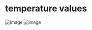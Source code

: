 # **temperature values**
![image](https://user-images.githubusercontent.com/94182282/144232022-0bcf8b47-baa8-432d-97cd-8f8d25342d66.png)
![image](https://user-images.githubusercontent.com/94182282/144232076-88f3e31e-ff8e-421e-b494-1c1ed7e8498a.png)
